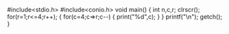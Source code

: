 #include<stdio.h>
#include<conio.h>
void main()
{
  int n,c,r;
  clrscr();
  for(r=1;r<=4;r++);
  { for(c=4;c=>r;c--)
    { print("%d",c);
    }
  }
  printf("\n");
  getch();
}  
  
  

